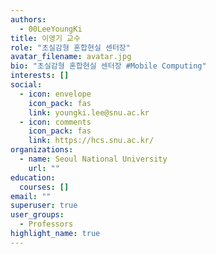 ```yaml
---
authors:
  - 00LeeYoungKi
title: 이영기 교수
role: "초실감형 혼합현실 센터장"
avatar_filename: avatar.jpg
bio: "초실감형 혼합현실 센터장 #Mobile Computing"
interests: []
social:
  - icon: envelope
    icon_pack: fas
    link: youngki.lee@snu.ac.kr
  - icon: comments
    icon_pack: fas
    link: https://hcs.snu.ac.kr/
organizations:
  - name: Seoul National University
    url: ""
education:
  courses: []
email: ""
superuser: true
user_groups:
  - Professors
highlight_name: true
---
```

